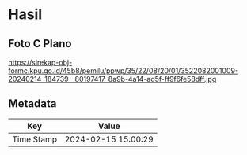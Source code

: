 # Hasil

## Foto C Plano

https://sirekap-obj-formc.kpu.go.id/45b8/pemilu/ppwp/35/22/08/20/01/3522082001009-20240214-184739--80197417-8a9b-4a14-ad5f-ff9f6fe58dff.jpg


## Metadata

| Key        | Value               |
| ---------- | ------------------- |
| Time Stamp | 2024-02-15 15:00:29 |



